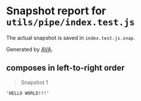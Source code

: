 # Snapshot report for `utils/pipe/index.test.js`

The actual snapshot is saved in `index.test.js.snap`.

Generated by [AVA](https://ava.li).

## composes in left-to-right order

> Snapshot 1

    'HELLO WORLD!!!'
